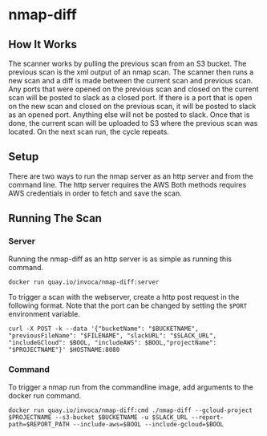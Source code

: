 # nmap-diff

## How It Works
The scanner works by pulling the previous scan from an S3 bucket. The previous scan is the xml output of an nmap scan. The scanner then runs a new scan and a diff is made between the current scan and previous scan. Any ports that were opened on the previous scan and closed on the current scan will be posted to slack as a closed port. If there is a port that is open on the new scan and closed on the previous scan, it will be posted to slack as an opened port. Anything else will not be posted to slack. Once that is done, the current scan will be uploaded to S3 where the previous scan was located. On the next scan run, the cycle repeats.

## Setup
There are two ways to run the nmap server as an http server and from the command line. The http server requires the AWS 
Both methods requires AWS credentials in order to fetch and save the scan. 


## Running The Scan 

### Server
Running the nmap-diff as an http server is as simple as running this command.

```
docker run quay.io/invoca/nmap-diff:server
```

To trigger a scan with the webserver, create a http post request in the following format. Note that the port can be changed by setting the `$PORT` environment variable. 

```
curl -X POST -k --data '{"bucketName": "$BUCKETNAME", "previousFileName": "$FILENAME", "slackURL": "$SLACK_URL", "includeGCloud": $BOOL, "includeAWS": $BOOL,"projectName": "$PROJECTNAME"}' $HOSTNAME:8080
```


### Command

To trigger a nmap run from the commandline image, add arguments to the docker run command. 

```
docker run quay.io/invoca/nmap-diff:cmd ./nmap-diff --gcloud-project $PROJECTNAME --s3-bucket $BUCKETNAME -u $SLACK_URL --report-path=$REPORT_PATH --include-aws=$BOOL --include-gcloud=$BOOL
```

